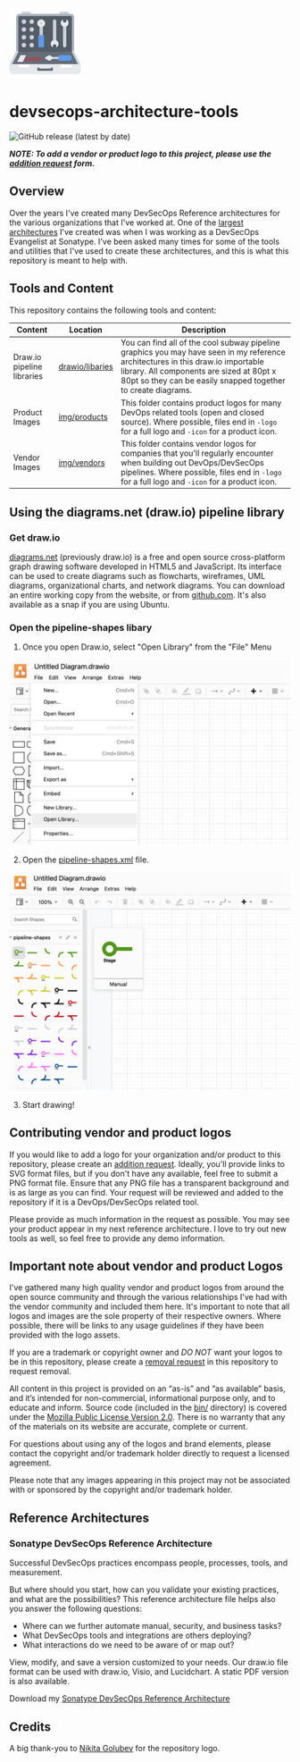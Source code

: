 ![](img/toolbox128x128.png)

# devsecops-architecture-tools

![GitHub release (latest by date)](https://img.shields.io/github/v/release/djschleen/devsecops-architecture-tools) 

***NOTE: To add a vendor or product logo to this project, please use the [addition request](https://github.com/djschleen/devsecops-architecture-tools/issues/new/choose) form.***

## Overview

Over the years I've created many DevSecOps Reference architectures for the various organizations that I've worked at. One of the [largest architectures](https://www.sonatype.com/resources/white-paper-test-drive-a-devsecops-reference-architecture) I've created was when I was working as a DevSecOps Evangelist at Sonatype. I've been asked many times for some of the tools and utilities that I've used to create these architectures, and this is what this repository is meant to help with.

## Tools and Content

This repository contains the following tools and content:

| Content | Location | Description |
|---|---|---|
| Draw.io pipeline libraries | [drawio/libaries](drawio/libraries/) | You can find all of the cool subway pipeline graphics you may have seen in my reference architectures in this draw.io importable library. All components are sized at 80pt x 80pt so they can be easily snapped together to create diagrams. |
| Product Images | [img/products](img/products/) | This folder contains product logos for many DevOps related tools (open and closed source). Where possible, files end in ```-logo``` for a full logo and ```-icon``` for a product icon. |
| Vendor Images | [img/vendors](img/vendors/) | This folder contains vendor logos for companies that you'll regularly encounter when building out DevOps/DevSecOps pipelines. Where possible, files end in ```-logo``` for a full logo and ```-icon``` for a product icon. |

## Using the diagrams.net (draw.io) pipeline library

### Get draw.io
[diagrams.net](https://diagrams.net) (previously draw.io) is a free and open source cross-platform graph drawing software developed in HTML5 and JavaScript. Its interface can be used to create diagrams such as flowcharts, wireframes, UML diagrams, organizational charts, and network diagrams. You can download an entire working copy from the website, or from [github.com](https://github.com/jgraph/drawio-desktop). It's also available as a snap if you are using Ubuntu.

### Open the pipeline-shapes libary

1. Once you open Draw.io, select "Open Library" from the "File" Menu 

![](img/docs/openlibrary.png)

2. Open the [pipeline-shapes.xml](drawio/libraries/pipeline-shapes.xml) file.

![](img/docs/pipelineshapes.png)

3. Start drawing!

## Contributing vendor and product logos
If you would like to add a logo for your organization and/or product to this repository, please create an [addition request](https://github.com/djschleen/devsecops-architecture-tools/issues/new/choose). Ideally, you'll provide links to SVG format files, but if you don't have any available, feel free to submit a PNG format file. Ensure that any PNG file has a transparent background and is as large as you can find. Your request will be reviewed and added to the repository if it is a DevOps/DevSecOps related tool. 

Please provide as much information in the request as possible. You may see your product appear in my next reference architecture. I love to try out new tools as well, so feel free to provide any demo information.

## Important note about vendor and product Logos

I've gathered many high quality vendor and product logos from around the open source community and through the various relationships I've had with the vendor community and included them here. It's important to note that all logos and images are the sole property of their respective owners. Where possible, there will be links to any usage guidelines if they have been provided with the logo assets.

If you are a trademark or copyright owner and *DO NOT* want your logos to be in this repository, please create a [removal request](https://github.com/djschleen/devsecops-architecture-tools/issues/new/choose) in this repository to request removal.

All content in this project is provided on an “as-is” and “as available” basis, and it’s intended for non-commercial, informational purpose only, and to educate and inform. Source code (included in the [bin/](bin/) directory) is covered under the [Mozilla Public License Version 2.0](LICENSE). There is no warranty that any of the materials on its website are accurate, complete or current.

For questions about using any of the logos and brand elements, please contact the copyright and/or trademark holder directly to request a licensed agreement.

Please note that any images appearing in this project may not be associated with or sponsored by the copyright and/or trademark holder.

## Reference Architectures
### Sonatype DevSecOps Reference Architecture

Successful DevSecOps practices encompass people, processes, tools, and measurement.

But where should you start, how can you validate your existing practices, and what are the possibilities? This reference architecture file helps also you answer the following questions:

* Where can we further automate manual, security, and business tasks?
* What DevSecOps tools and integrations are others deploying?
* What interactions do we need to be aware of or map out?

View, modify, and save a version customized to your needs. Our draw.io file format can be used with draw.io, Visio, and Lucidchart. A static PDF version is also available.

Download my [Sonatype DevSecOps Reference Architecture](https://www.sonatype.com/resources/white-paper-test-drive-a-devsecops-reference-architecture)



## Credits

A big thank-you to [Nikita Golubev](https://www.flaticon.com/authors/nikita-golubev) for the repository logo.